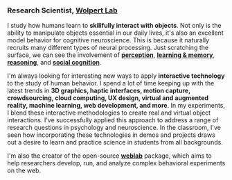 ### Research Scientist, [Wolpert Lab](https://wolpertlab.neuroscience.columbia.edu)

I study how humans learn to **skillfully interact with objects**. Not only is the ability to manipulate objects essential in our daily lives, it's also an excellent model behavior for cognitive neuroscience. This is because it naturally recruits many different types of neural processing. Just scratching the surface, we can see the involvement of <a href="javascript:void(0)" data-toggle="tooltip" title="" data-html="true" data-original-title="&bull; 3D shape analysis<br>&bull; object recognition<br>&bull; haptic feedback<br>&bull; multisensory integration"><b>perception</b></a>, <a href="javascript:void(0)" data-toggle="tooltip" title="" data-html="true" data-original-title="&bull; generalization<br>&bull; prediction errors<br>&bull; cost functions<br>&bull; representational formats"><b>learning & memory</b></a>, <a href="javascript:void(0)" data-toggle="tooltip" title="" data-html="true" data-original-title="&bull; sequential planning<br>&bull; intuitive physics<br>&bull; tool use & design"><b>reasoning</b></a>, and <a href="javascript:void(0)" data-toggle="tooltip" title="" data-html="true" data-original-title="&bull; action understanding<br>&bull; gesture & pantomime"><b>social cognition</b></a>.

I'm always looking for interesting new ways to apply **interactive technology** to the study of human behavior. I spend a lot of time keeping up with the latest trends in **3D graphics, haptic interfaces, motion capture, crowdsourcing, cloud computing, UX design, virtual and augmented reality, machine learning, web development, and more**. In my experiments, I blend these interactive methodologies to create real and virtual object interactions. I've successfully applied this approach to address a range of research questions in psychology and neuroscience. In the classroom, I've seen how incorporating these technologies in demos and projects draws out a desire to learn and practice science in students from all backgrounds.

I'm also the creator of the open-source <b><a href="https://www.github.com/EvanCesanek/weblab" target="_blank">weblab</a></b> package, which aims to help researchers develop, run, and analyze complex behavioral experiments on the web.
